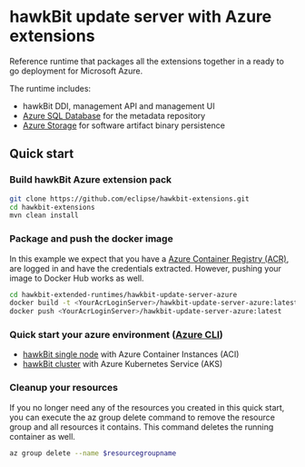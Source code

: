 # hawkBit update server with Azure extensions

Reference runtime that packages all the extensions together in a ready to go deployment for Microsoft Azure.

The runtime includes:

- hawkBit DDI, management API and management UI
- [Azure SQL Database](https://azure.microsoft.com/en-us/services/sql-database/) for the metadata repository
- [Azure Storage](https://azure.microsoft.com/en-us/services/storage/) for software artifact binary persistence

## Quick start

### Build hawkBit Azure extension pack

```bash
git clone https://github.com/eclipse/hawkbit-extensions.git
cd hawkbit-extensions
mvn clean install
```

### Package and push the docker image

In this example we expect that you have a [Azure Container Registry (ACR)](https://azure.microsoft.com/en-us/services/container-registry/), are logged in and have the credentials extracted. However, pushing your image to Docker Hub works as well.

```bash
cd hawkbit-extended-runtimes/hawkbit-update-server-azure
docker build -t <YourAcrLoginServer>/hawkbit-update-server-azure:latest .
docker push <YourAcrLoginServer>/hawkbit-update-server-azure:latest
```

### Quick start your azure environment ([Azure CLI](https://shell.azure.com))

* [hawkBit single node](single_node.md) with Azure Container Instances (ACI)
* [hawkBit cluster](cluster.md) with Azure Kubernetes Service (AKS)


### Cleanup your resources

If you no longer need any of the resources you created in this quick start, you can execute the az group delete command to remove the resource group and all resources it contains. This command deletes the running container as well.

```bash
az group delete --name $resourcegroupname
```
